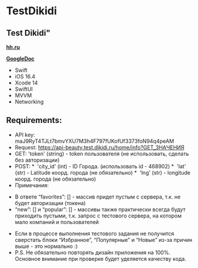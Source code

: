 # TestDikidi

## Test Dikidi" 

**[hh.ru](https://yaroslavl.hh.ru/vacancy/85408404?hhtmFrom=resume)**

**[GoogleDoc](https://docs.google.com/document/d/1gwJZQD6lfi_JSJ9UeWsKL9EXVaRWBQCEX1RPjAKBLeU/edit?usp=drive_link)**


- Swift
- iOS 16.4
- Xcode 14
- SwiftUI
- MVVM
- Networking

## Requirements:
- API key: maJ9RyT4TJLt7bmvYXU7M3h4F797fUKofUf3373foN94q4peAM
- Request: https://api-beauty.test.dikidi.ru/home/info?GET_ЗНАЧЕНИЯ
- GET: 'token' (string) - token пользователя (не использовать, сделать без авторизации)
- POST:
*  'city_id' (int) - ID Города. (использовать id - 468902)
*  'lat' (str) - Latitude коорд. города (не обязательно)
*  'lng' (str) - longitude коорд. города (не обязательно)
- Примечания:
* В ответе “favorites”: [] - массив придет пустым с сервера, т.к. не будет авторизации (токена)
* “new”: [] и “popular”: [] - массивы также практически всегда будут приходить пустыми, т.к. запрос с тестового сервера, на котором мало компаний и пользователей
- Если в процессе выполнения тестового задания не получится сверстать блоки “Избранное”, “Популярные” и “Новые” из-за причин выше - это нормально :)
- P.S. Не обязательно повторять дизайн приложения на 100%. Основное внимание при проверке будет уделяется качеству кода. 
